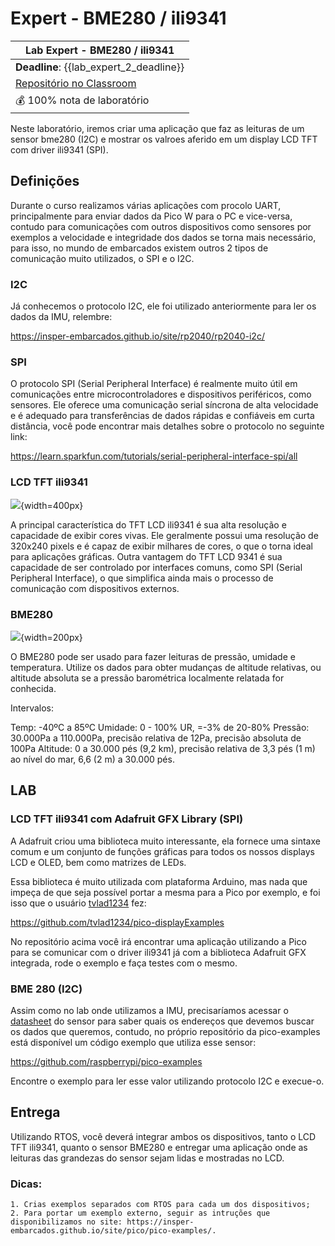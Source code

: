 # Expert - BME280 / ili9341

| Lab Expert - BME280 / ili9341                              |
| ------------------------------------------------------------ |
| **Deadline**: {{lab_expert_2_deadline}} |
| [Repositório no Classroom]({{lab_expert_2_classroom}}) |
| 💰 100% nota de laboratório                                   |

Neste laboratório, iremos criar uma aplicação que faz as leituras de um sensor bme280 (I2C) e mostrar os valroes aferido em um display LCD TFT com driver ili9341 (SPI).

## Definições

Durante o curso realizamos várias aplicações com procolo UART, principalmente para enviar dados da Pico W para o PC e vice-versa, contudo para comunicações com outros dispositivos como sensores por exemplos a velocidade e integridade dos dados se torna mais necessário, para isso, no mundo de embarcados existem outros 2 tipos de comunicação muito utilizados, o SPI e o I2C.


### I2C

Já conhecemos o protocolo I2C, ele foi utilizado anteriormente para ler os dados da IMU, relembre:

https://insper-embarcados.github.io/site/rp2040/rp2040-i2c/

### SPI

O protocolo SPI (Serial Peripheral Interface) é realmente muito útil em comunicações entre microcontroladores e dispositivos periféricos, como sensores. Ele oferece uma comunicação serial síncrona de alta velocidade e é adequado para transferências de dados rápidas e confiáveis em curta distância, você pode encontrar mais detalhes sobre o protocolo no seguinte link:

https://learn.sparkfun.com/tutorials/serial-peripheral-interface-spi/all


### LCD TFT ili9341

![](/imgs-expert-spi/tft_lcd_ili9341.jpg){width=400px}

A principal característica do TFT LCD ili9341 é sua alta resolução e capacidade de exibir cores vivas. Ele geralmente possui uma resolução de 320x240 pixels e é capaz de exibir milhares de cores, o que o torna ideal para aplicações gráficas. Outra vantagem do TFT LCD 9341 é sua capacidade de ser controlado por interfaces comuns, como SPI (Serial Peripheral Interface), o que simplifica ainda mais o processo de comunicação com dispositivos externos.


### BME280

![](/imgs-expert-spi/bosch_bme280.jpg){width=200px}

O BME280 pode ser usado para fazer leituras de pressão, umidade e temperatura. Utilize os dados para obter mudanças de altitude relativas, ou altitude absoluta se a pressão barométrica localmente relatada for conhecida.

Intervalos:

Temp: -40ºC a 85ºC
Umidade: 0 - 100% UR, =-3% de 20-80%
Pressão: 30.000Pa a 110.000Pa, precisão relativa de 12Pa, precisão absoluta de 100Pa
Altitude: 0 a 30.000 pés (9,2 km), precisão relativa de 3,3 pés (1 m) ao nível do mar, 6,6 (2 m) a 30.000 pés.



## LAB


### LCD TFT ili9341 com Adafruit GFX Library (SPI)

A Adafruit criou uma biblioteca muito interessante, ela fornece uma sintaxe comum e um conjunto de funções gráficas para todos os nossos displays LCD e OLED, bem como matrizes de LEDs.

Essa biblioteca é muito utilizada com plataforma Arduino, mas nada que impeça de que seja possível portar a mesma para a Pico por exemplo, e foi isso que o usuário [tvlad1234](https://github.com/tvlad1234) fez:

https://github.com/tvlad1234/pico-displayExamples

No repositório acima você irá encontrar uma aplicação utilizando a Pico para se comunicar com o driver ili9341 já com a biblioteca Adafruit GFX integrada, rode o exemplo e faça testes com o mesmo.

### BME 280 (I2C)

Assim como no lab onde utilizamos a IMU, precisaríamos acessar o [datasheet](https://cdn.sparkfun.com/assets/learn_tutorials/4/1/9/BST-BME280_DS001-10.pdf) do sensor para saber quais os endereços que devemos buscar os dados que queremos, contudo, no próprio repositório da pico-examples está disponível um código exemplo que utiliza esse sensor:

https://github.com/raspberrypi/pico-examples

Encontre o exemplo para ler esse valor utilizando protocolo I2C e execue-o.


## Entrega

Utilizando RTOS, você deverá integrar ambos os dispositivos, tanto o LCD TFT ili9341, quanto o sensor BME280 e entregar uma aplicação onde as leituras das grandezas do sensor sejam lidas e mostradas no LCD.

### Dicas:

	1. Crias exemplos separados com RTOS para cada um dos dispositivos;
	2. Para portar um exemplo externo, seguir as intruções que disponibilizamos no site: https://insper-embarcados.github.io/site/pico/pico-examples/.